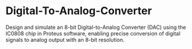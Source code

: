 # Digital-To-Analog-Converter
Design and simulate an 8-bit Digital-to-Analog Converter (DAC) using the IC0808 chip in Proteus software, enabling precise conversion of digital signals to analog output with an 8-bit resolution.
